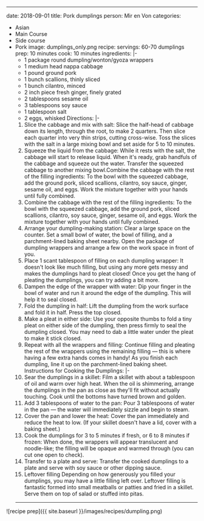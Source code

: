 ---
date: 2018-09-01
title: Pork dumplings
person: Mir en Von
categories:
  - Asian
  - Main Course
  - Side course
  - Pork
image: dumplings_only.png
recipe:
  servings: 60-70 dumplings
  prep: 10 minutes
  cook: 10 minutes
  ingredients: |-
    * 1 package round dumpling/wonton/gyoza wrappers
    * 1 medium head nappa cabbage
    * 1 pound ground pork
    * 1 bunch scallions, thinly sliced
    * 1 bunch cilantro, minced 
    * 2 inch piece fresh ginger, finely grated
    * 2 tablespoons sesame oil
    * 3 tablespoons soy sauce
    * 1 tablespoon salt
    * 2 eggs, whisked
  Directions: |-
    1. Slice the cabbage and mix with salt: Slice the half-head of cabbage down its length, through the root, to make 2 quarters. Then slice each quarter into very thin strips, cutting cross-wise. Toss the slices with the salt in a large mixing bowl and set aside for 5 to 10 minutes.
    2. Squeeze the liquid from the cabbage: While it rests with the salt, the cabbage will start to release liquid. When it's ready, grab handfuls of the cabbage and squeeze out the water. Transfer the squeezed cabbage to another mixing bowl.Combine the cabbage with the rest of the filling ingredients: To the bowl with the squeezed cabbage, add the ground pork, sliced scallions, cilantro, soy sauce, ginger, sesame oil, and eggs. Work the mixture together with your hands until fully combined.
    3. Combine the cabbage with the rest of the filling ingredients: To the bowl with the squeezed cabbage, add the ground pork, sliced scallions, cilantro, soy sauce, ginger, sesame oil, and eggs. Work the mixture together with your hands until fully combined.
    4. Arrange your dumpling-making station: Clear a large space on the counter. Set a small bowl of water, the bowl of filling, and a parchment-lined baking sheet nearby. Open the package of dumpling wrappers and arrange a few on the work space in front of you.
    5. Place 1 scant tablespoon of filling on each dumpling wrapper: It doesn't look like much filling, but using any more gets messy and makes the dumplings hard to pleat closed! Once you get the hang of pleating the dumplings, you can try adding a bit more.
    6. Dampen the edge of the wrapper with water: Dip your finger in the bowl of water and run it around the edge of the dumpling. This will help it to seal closed.
    7. Fold the dumpling in half: Lift the dumpling from the work surface and fold it in half. Press the top closed.
    8. Make a pleat in either side: Use your opposite thumbs to fold a tiny pleat on either side of the dumpling, then press firmly to seal the dumpling closed. You may need to dab a little water under the pleat to make it stick closed.
    9. Repeat with all the wrappers and filling: Continue filling and pleating the rest of the wrappers using the remaining filling — this is where having a few extra hands comes in handy! As you finish each dumpling, line it up on the parchment-lined baking sheet.
   Instructions for Cooking the Dumplings: |-
    1. Sear the dumplings in a skillet: Film a skillet with about a tablespoon of oil and warm over high heat. When the oil is shimmering, arrange the dumplings in the pan as close as they'll fit without actually touching. Cook until the bottoms have turned brown and golden.
    2. Add 3 tablespoons of water to the pan: Pour 3 tablespoons of water in the pan — the water will immediately sizzle and begin to steam.
    3. Cover the pan and lower the heat: Cover the pan immediately and reduce the heat to low. (If your skillet doesn't have a lid, cover with a baking sheet.)
    4. Cook the dumplings for 3 to 5 minutes if fresh, or 6 to 8 minutes if frozen: When done, the wrappers will appear translucent and noodle-like; the filling will be opaque and warmed through (you can cut one open to check).
    5. Transfer to a plate and serve: Transfer the cooked dumplings to a plate and serve with soy sauce or other dipping sauce.
    6. Leftover filling Depending on how generously you filled your dumplings, you may have a little filling left over. Leftover filling is fantastic formed into small meatballs or patties and fried in a skillet. Serve them on top of salad or stuffed into pitas.
    ---

![recipe prep]({{ site.baseurl }}/images/recipes/dumpling.png)
